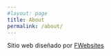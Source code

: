 ```yaml
---
#layout: page
title: About
permalink: /about/
---
```


Sitio web diseñado por [FWebsites](http://productions.github.io)